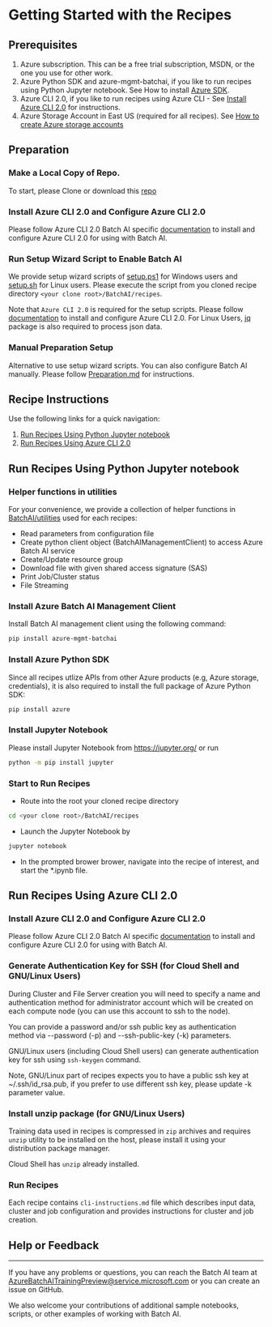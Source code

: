 # Getting Started with the Recipes

## Prerequisites

 1. Azure subscription. This can be a free trial subscription, MSDN, or the one you use for other work.
 2. Azure Python SDK and azure-mgmt-batchai, if you like to run recipes using Python Jupyter notebook. See How to install [Azure SDK](https://docs.microsoft.com/en-us/python/azure/python-sdk-azure-install?view=azure-python). 
 3. Azure CLI 2.0, if you like to run recipes using Azure CLI - See [Install Azure CLI 2.0](https://docs.microsoft.com/en-us/cli/azure/install-azure-cli?view=azure-cli-latest#install-on-windows) for instructions.
 4. Azure Storage Account in East US (required for all recipes). See [How to create Azure storage accounts](https://docs.microsoft.com/en-us/azure/storage/common/storage-create-storage-account?toc=%2fazure%2fstorage%2ffiles%2ftoc.json)
 
## Preparation

### Make a Local Copy of Repo.

To start, please Clone or download this [repo](https://github.com/Azure/BatchAI)

### Install Azure CLI 2.0 and Configure Azure CLI 2.0

Please follow Azure CLI 2.0 Batch AI specific [documentation](/documentation/using-azure-cli-20.md) to install and
configure Azure CLI 2.0 for using with Batch AI.

### Run Setup Wizard Script to Enable Batch AI

We provide setup wizard scripts of [setup.ps1](./setup.ps1) for Windows users and [setup.sh](./setup.sh) for Linux users. Please execute the script from you cloned recipe directory `<your clone root>/BatchAI/recipes`.

Note that `Azure CLI 2.0` is required for the setup scripts. Please follow [documentation](https://docs.microsoft.com/en-us/cli/azure/install-azure-cli?view=azure-cli-latest) to install and configure Azure CLI 2.0. For Linux Users, [jq](https://stedolan.github.io/jq/download/) package is also required to process json data.

### Manual Preparation Setup

Alternative to use setup wizard scripts. You can also configure Batch AI manually. Please follow [Preparation.md](./Preparation.md) for instructions.

## Recipe Instructions

Use the following links for a quick navigation:

1. [Run Recipes Using Python Jupyter notebook](#jupyternotebook)
2. [Run Recipes Using Azure CLI 2.0](#azurecli)

## <a name="jupyternotebook"></a> Run Recipes Using Python Jupyter notebook

### Helper functions in utilities

For your convenience, we provide a collection of helper functions in [BatchAI/utilities](../utilities) used for each recipes:

- Read parameters from configuration file
- Create python client object (BatchAIManagementClient) to access Azure Batch AI service
- Create/Update resource group
- Download file with given shared access signature (SAS)
- Print Job/Cluster status
- File Streaming 

### Install Azure Batch AI Management Client

Install Batch AI management client using the following command:
 
 ```sh
 pip install azure-mgmt-batchai
 ```

### Install Azure Python SDK

Since all recipes utlize APIs from other Azure products (e.g, Azure storage, credentials), it is also required to install the full package of Azure Python SDK:
 ```sh
 pip install azure
 ```

### Install Jupyter Notebook

Please install Jupyter Notebook from https://jupyter.org/ or run

```sh
python -m pip install jupyter
```

### Start to Run Recipes

- Route into the root your cloned recipe directory 
```sh
cd <your clone root>/BatchAI/recipes
```

- Launch the Jupyter Notebook by
```sh
jupyter notebook
```
- In the prompted brower brower, navigate into the recipe of interest, and start the *.ipynb file.


## <a name="azurecli"></a> Run Recipes Using Azure CLI 2.0

### Install Azure CLI 2.0 and Configure Azure CLI 2.0

Please follow Azure CLI 2.0 Batch AI specific [documentation](/documentation/using-azure-cli-20.md) to install and
configure Azure CLI 2.0 for using with Batch AI.

### Generate Authentication Key for SSH (for Cloud Shell and GNU/Linux Users)

During Cluster and File Server creation you will need to specify a name and authentication method for administrator account which will be created on each compute node (you can use this account to ssh to the node).

You can provide a password and/or ssh public key as authentication method via --password (-p) and --ssh-public-key (-k) parameters.

GNU/Linux users (including Cloud Shell users) can generate authentication key for ssh using ```ssh-keygen``` command.

Note, GNU/Linux part of recipes expects you to have a public ssh key at ~/.ssh/id_rsa.pub, if you prefer to use different ssh key, please update -k parameter value.

### Install unzip package (for GNU/Linux Users)

Training data used in recipes is compressed in ```zip``` archives and requires ```unzip``` utility to be installed on the host, please install it using your distribution package manager.

Cloud Shell has ```unzip``` already installed.

### Run Recipes

Each recipe contains ```cli-instructions.md``` file which describes input data, cluster and job configuration and provides instructions for cluster and job creation.

## Help or Feedback
--------------------
If you have any problems or questions, you can reach the Batch AI team at [AzureBatchAITrainingPreview@service.microsoft.com](mailto:AzureBatchAITrainingPreview@service.microsoft.com) or you can create an issue on GitHub.

We also welcome your contributions of additional sample notebooks, scripts, or other examples of working with Batch AI.